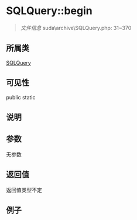 # SQLQuery::begin



> *文件信息* suda\archive\SQLQuery.php: 31~370

## 所属类 

[SQLQuery](../SQLQuery.md)

## 可见性

 public static

## 说明




## 参数


无参数


## 返回值

返回值类型不定


## 例子

